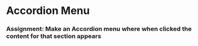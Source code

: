# Accordion Menu

### Assignment: Make an Accordion menu where when clicked the content for that section appears
